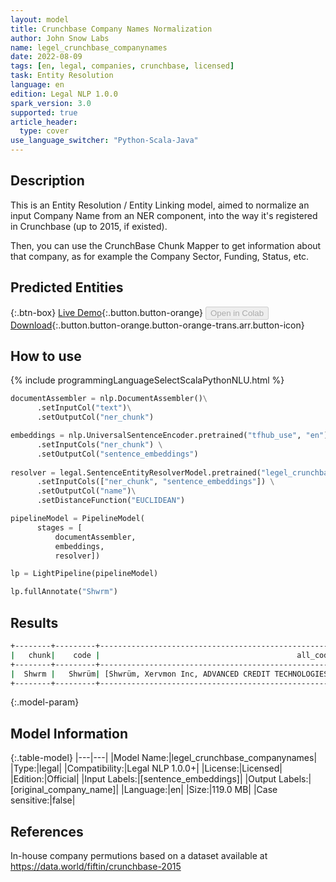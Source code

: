 ```yaml
---
layout: model
title: Crunchbase Company Names Normalization
author: John Snow Labs
name: legel_crunchbase_companynames
date: 2022-08-09
tags: [en, legal, companies, crunchbase, licensed]
task: Entity Resolution
language: en
edition: Legal NLP 1.0.0
spark_version: 3.0
supported: true
article_header:
  type: cover
use_language_switcher: "Python-Scala-Java"
---
```


## Description

This is an Entity Resolution / Entity Linking model, aimed to normalize an input Company Name from an NER component, into the way it's registered in Crunchbase (up to 2015, if existed).

Then, you can use the CrunchBase Chunk Mapper to get information about that company, as for example the Company Sector, Funding, Status, etc.

## Predicted Entities



{:.btn-box}
[Live Demo](https://demo.johnsnowlabs.com/finance/ER_EDGAR_CRUNCHBASE/){:.button.button-orange}
<button class="button button-orange" disabled>Open in Colab</button>
[Download](https://s3.amazonaws.com/auxdata.johnsnowlabs.com/legal/models/legel_crunchbase_companynames_en_1.0.0_3.2_1660041489236.zip){:.button.button-orange.button-orange-trans.arr.button-icon}

## How to use



<div class="tabs-box" markdown="1">
{% include programmingLanguageSelectScalaPythonNLU.html %}

```python
documentAssembler = nlp.DocumentAssembler()\
      .setInputCol("text")\
      .setOutputCol("ner_chunk")

embeddings = nlp.UniversalSentenceEncoder.pretrained("tfhub_use", "en") \
      .setInputCols("ner_chunk") \
      .setOutputCol("sentence_embeddings")
    
resolver = legal.SentenceEntityResolverModel.pretrained("legel_crunchbase_companynames", "en", "legal/models") \
      .setInputCols(["ner_chunk", "sentence_embeddings"]) \
      .setOutputCol("name")\
      .setDistanceFunction("EUCLIDEAN")

pipelineModel = PipelineModel(
      stages = [
          documentAssembler,
          embeddings,
          resolver])

lp = LightPipeline(pipelineModel)

lp.fullAnnotate("Shwrm")

```

</div>

## Results

```bash
+--------+---------+-----------------------------------------------------+----------------------------------------------------+----------------------------+
|   chunk|    code |                                            all_codes|                                        resolutions |               all_distances|
+--------+---------+----------------------------------------------------------------------------------------------------------+----------------------------+
|  Shwrm |   Shwrüm| [Shwrüm, Xervmon Inc, ADVANCED CREDIT TECHNOLOGIES] |[Shwrüm, Xervmon Inc, ADVANCED CREDIT TECHNOLOGIES] |  [0.0000, 0.0436, 0.0448,] |
+--------+---------+-----------------------------------------------------+----------------------------------------------------+----------------------------+
```

{:.model-param}
## Model Information

{:.table-model}
|---|---|
|Model Name:|legel_crunchbase_companynames|
|Type:|legal|
|Compatibility:|Legal NLP 1.0.0+|
|License:|Licensed|
|Edition:|Official|
|Input Labels:|[sentence_embeddings]|
|Output Labels:|[original_company_name]|
|Language:|en|
|Size:|119.0 MB|
|Case sensitive:|false|

## References

In-house company permutions based on a dataset available at https://data.world/fiftin/crunchbase-2015
